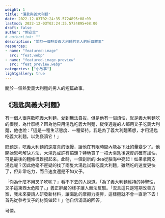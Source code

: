 ```yaml
---
weight: 1
title: "湯匙與義大利麵"
date: 2022-12-03T02:24:35.5724895+08:00
lastmod: 2022-12-03T02:24:35.5724895+08:00
draft: false
author: "熊安全"
# authorLink: ""
description: "關於一個熱愛義大利麵的男人的短篇故事"
resources:
- name: "featured-image"
  src: "feat.webp"
- name: "featured-image-preview"
  src: "feat_preview.webp"
categories: ["小故事"]
lightgallery: true
---
```


關於一個熱愛義大利麵的男人的短篇故事。

<!--more-->

## 《湯匙與義大利麵》

有一個人很喜歡吃義大利麵，愛到無法自拔，但是他有一個煩惱，就是義大利麵吃的很慢，為什麼呢？因為他只用湯匙吃義大利麵，縱使週邊的人都用叉子吃義大利麵，他也說：「這是一種生活態度、一種堅持。我是為了義大利麵著想，才用湯匙吃義大利麵，以免褻瀆它！」

問題是，吃義大利麵的速度真的很慢，讓他在有限時間內能吞下肚的量變少了。他開始思考解決方法，大湯匙或許有搞頭？特地買了一把大湯匙後速度的確有加快，可是最後的麵條很難撈起來。此時，一個創新的idea從腦海中亮起！如果拿兩支湯匙呢？因此他毫不遲疑的找了兩隻大湯匙試著吃義大利麵，雖然吃的速度更快了，但非常吃力，而且速度還是不如叉子。

「你為什麼不用叉子吃呢？」看不下去的人說道。「為了義大利麵維持的神聖性，叉子這東西太危險了。」義正辭嚴的樣子讓人無法反駁。「況且這只是短期改善方案，我未來要請人研發新材料，讓湯匙的摩擦力提昇，這樣麵就不會一直滑下去！首先從參考叉子的材質做起！」他自信滿滿的回答。

可憐。

<!--
## 交通政策與湯匙

我國政府的交通政策就如同上面的故事一樣，喜歡閉門造車，而不管世界各國是否已經有發展成熟、久經驗證的解決方案。以人行道來說好了，人行道在行人安全中扮演非常重要的角色，而人行道的設計有非常多種，像是僅用緣石分隔的人行道、鋪面人行道、實體人行道，以及北市最愛的標線型人行道。若在臺灣的道路上行走過，想必你會發現10分鐘的路程要找到順暢、連續、安全的人行道是一件極困難的事情。不管是違規停車、一樓住戶盆栽佔用、店家招牌或桌椅、電箱電線桿等等，有超多數不清的障礙物可以擋住去路。

現在先專注於解決標線型人行道上的車輛佔用的部份，我們可以很簡單的使用緣石分開，使用實體的阻隔把「界線」劃清，或是預算更多的話可以直接改為實體人行道，甚至加上護欄保護行人不受車輛撞擊。問題是政府的解決方法是：
-->
